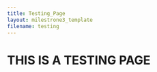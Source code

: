 ```yaml
---
title: Testing_Page
layout: milestrone3_template
filename: testing
--- 
```


# THIS IS A TESTING PAGE